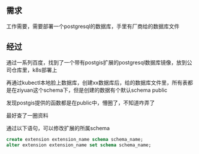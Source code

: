 ## 需求
工作需要，需要部署一个postgresql的数据库，手里有厂商给的数据库文件

## 经过
通过一系列百度，找到了一个带有postgis扩展的postgresql数据库镜像，放到公司仓库里，k8s部署上

再通过kubectl本地脸上数据库，创建xx数据库后，给的数据库文件里，所有表都是在ziyuan这个schema下，但是创建的数据有个默认schema public

发现postgis提供的函数都是在public中，懵圈了，不知道咋弄了

最好查了一圈资料

通过以下语句，可以修改扩展的所属schema
```sql
create extension extension_name schema schema_name;
alter extension extension_name set schema schema_name;
```